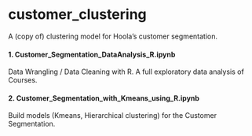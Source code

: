 # customer_clustering
A (copy of) clustering model for Hoola’s customer segmentation.

#### 1. Customer_Segmentation_DataAnalysis_R.ipynb
Data Wrangling / Data Cleaning with R. A full exploratory data analysis of Courses.

#### 2. Customer_Segmentation_with_Kmeans_using_R.ipynb
Build models (Kmeans, Hierarchical clustering) for the Customer Segmentation.
